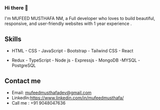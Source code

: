 ### Hi there 👋

I'm MUFEED MUSTHAFA NM, a Full developer who loves to build beautiful, responsive, and user-friendly websites with 1 year experience .  

## Skills

- HTML   - CSS    - JavaScript   - Bootstrap  - Tailwind CSS  - React

- Redux    - TypeScript      - Node js    - Expressjs     - MongoDB    -MYSQL    -PostgreSQL



## Contact me

- Email: mufeedmusthafadev@gmail.com
- LinkedIn:https://www.linkedin.com/in/mufeedmusthafa/
- Call me  : +91 9048047636
 
